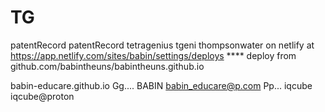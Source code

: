 # TG 
patentRecord patentRecord
tetragenius tgeni
thompsonwater
on netlify at https://app.netlify.com/sites/babin/settings/deploys ****  deploy from github.com/babintheuns/babintheuns.github.io

babin-educare.github.io Gg....
BABIN
babin_educare@p.com Pp...
iqcube iqcube@proton

